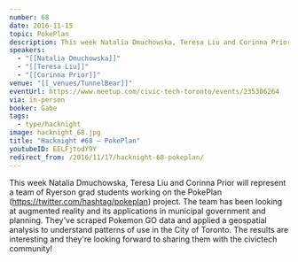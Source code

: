 ```yaml
---
number: 68
date: 2016-11-15
topic: PokePlan
description: This week Natalia Dmuchowska, Teresa Liu and Corinna Prior will represent a team of Ryerson grad students working on the [PokePlan](https://twitter.com/hashtag/pokeplan) project. The team has been looking at augmented reality and its applications in municipal government and planning. They've scraped Pokemon GO data and applied a geospatial analysis to understand patterns of use in the City of Toronto. The results are interesting and they're looking forward to sharing them with the civictech community!
speakers:
  - "[[Natalia Dmuchowska]]"
  - "[[Teresa Liu]]"
  - "[[Corinna Prior]]"
venue: "[[_venues/TunnelBear]]"
eventUrl: https://www.meetup.com/civic-tech-toronto/events/235306264
via: in-person
booker: Gabe
tags:
  - type/hacknight
image: hacknight_68.jpg
title: "Hacknight #68 – PokePlan"
youtubeID: EELFjtodY9Y
redirect_from: /2016/11/17/hacknight-68-pokeplan/
---
```

This week Natalia Dmuchowska, Teresa Liu and Corinna Prior will represent a team of Ryerson grad students working on the PokePlan (https://twitter.com/hashtag/pokeplan) project. The team has been looking at augmented reality and its applications in municipal government and planning. They've scraped Pokemon GO data and applied a geospatial analysis to understand patterns of use in the City of Toronto. The results are interesting and they're looking forward to sharing them with the civictech community!